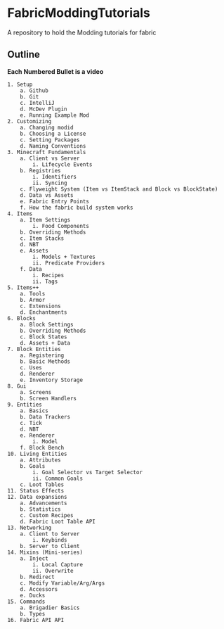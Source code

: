 # FabricModdingTutorials
A repository to hold the Modding tutorials for fabric


## Outline
**Each Numbered Bullet is a video**

	1. Setup
		a. Github
		b. Git
		c. IntelliJ
		d. McDev Plugin
		e. Running Example Mod
	2. Customizing
		a. Changing modid
		b. Choosing a License
		c. Setting Packages
		d. Naming Conventions
	3. Minecraft Fundamentals
		a. Client vs Server
			i. Lifecycle Events
		b. Registries
			i. Identifiers
			ii. Syncing
		c. Flyweight System (Item vs ItemStack and Block vs BlockState)
		d. Data vs Assets
		e. Fabric Entry Points
		f. How the fabric build system works
	4. Items
		a. Item Settings
			i. Food Components
		b. Overriding Methods
		c. Item Stacks
		d. NBT
		e. Assets
			i. Models + Textures
			ii. Predicate Providers
		f. Data
			i. Recipes
			ii. Tags
	5. Items++
		a. Tools
		b. Armor
		c. Extensions
		d. Enchantments
	6. Blocks
		a. Block Settings
		b. Overriding Methods
		c. Block States
		d. Assets + Data
	7. Block Entities
		a. Registering
		b. Basic Methods
		c. Uses
		d. Renderer
		e. Inventory Storage
	8. Gui
		a. Screens
		b. Screen Handlers
	9. Entities
		a. Basics
		b. Data Trackers
		c. Tick
		d. NBT
		e. Renderer
			i. Model
		f. Block Bench
	10. Living Entities
		a. Attributes
		b. Goals
			i. Goal Selector vs Target Selector
			ii. Common Goals
		c. Loot Tables
	11. Status Effects
	12. Data expansions
		a. Advancements
		b. Statistics
		c. Custom Recipes
		d. Fabric Loot Table API
	13. Networking
		a. Client to Server
			i. Keybinds
		b. Server to Client
	14. Mixins (Mini-series)
		a. Inject
			i. Local Capture
			ii. Overwrite
		b. Redirect
		c. Modify Variable/Arg/Args
		d. Accessors
		e. Ducks
	15. Commands
		a. Brigadier Basics
		b. Types
	16. Fabric API API
